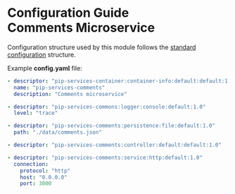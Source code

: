 # Configuration Guide <br/> Comments Microservice

Configuration structure used by this module follows the 
[standard configuration](https://github.com/pip-services/pip-services/blob/master/usage/Configuration.md) 
structure.

Example **config.yaml** file:

```yaml
- descriptor: "pip-services-container:container-info:default:default:1.0"
  name: "pip-services-comments"
  description: "Comments microservice"

- descriptor: "pip-services-commons:logger:console:default:1.0"
  level: "trace"

- descriptor: "pip-services-comments:persistence:file:default:1.0"
  path: "./data/comments.json"

- descriptor: "pip-services-comments:controller:default:default:1.0"

- descriptor: "pip-services-comments:service:http:default:1.0"
  connection:
    protocol: "http"
    host: "0.0.0.0"
    port: 3000
```
